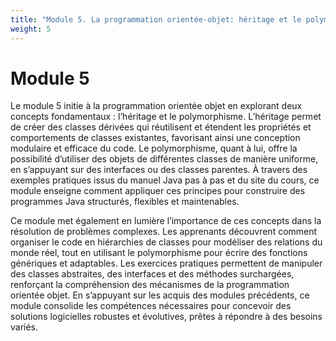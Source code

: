 ```yaml
---
title: "Module 5. La programmation orientée-objet: héritage et le polymorphisme"
weight: 5
---
```


# Module 5

Le module 5 initie à la programmation orientée objet en explorant deux concepts fondamentaux : l’héritage et le polymorphisme. L’héritage permet de créer des classes dérivées qui réutilisent et étendent les propriétés et comportements de classes existantes, favorisant ainsi une conception modulaire et efficace du code. Le polymorphisme, quant à lui, offre la possibilité d’utiliser des objets de différentes classes de manière uniforme, en s’appuyant sur des interfaces ou des classes parentes. À travers des exemples pratiques issus du manuel Java pas à pas et du site du cours, ce module enseigne comment appliquer ces principes pour construire des programmes Java structurés, flexibles et maintenables.

Ce module met également en lumière l’importance de ces concepts dans la résolution de problèmes complexes. Les apprenants découvrent comment organiser le code en hiérarchies de classes pour modéliser des relations du monde réel, tout en utilisant le polymorphisme pour écrire des fonctions génériques et adaptables. Les exercices pratiques permettent de manipuler des classes abstraites, des interfaces et des méthodes surchargées, renforçant la compréhension des mécanismes de la programmation orientée objet. En s’appuyant sur les acquis des modules précédents, ce module consolide les compétences nécessaires pour concevoir des solutions logicielles robustes et évolutives, prêtes à répondre à des besoins variés.